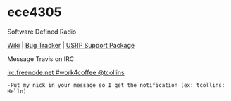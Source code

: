 ece4305
=======

Software Defined Radio

[Wiki](https://github.com/WiLab/ece4305/wiki) | [Bug Tracker](https://github.com/WiLab/ece4305/issues) | [USRP Support Package](http://www.mathworks.com/hardware-support/usrp.html)

Message Travis on IRC:

[irc.freenode.net #work4coffee @tcollins](http://webchat.freenode.net?channels=%23work4coffee&prompt=1)

    -Put my nick in your message so I get the notification (ex: tcollins: Hello)



